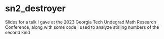 # sn2_destroyer
Slides for a talk I gave at the 2023 Georgia Tech Undegrad Math Research Conference, along with some code I used to analyze stirling numbers of the second kind
